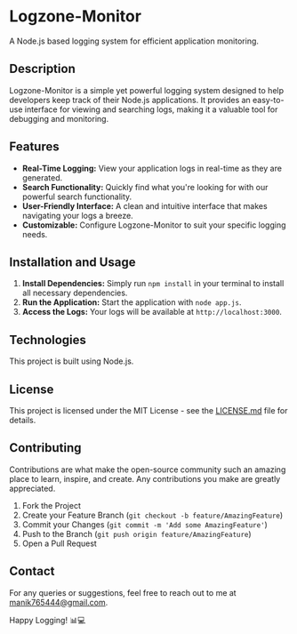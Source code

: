 # Logzone-Monitor

A Node.js based logging system for efficient application monitoring.

## Description

Logzone-Monitor is a simple yet powerful logging system designed to help developers keep track of their Node.js applications. It provides an easy-to-use interface for viewing and searching logs, making it a valuable tool for debugging and monitoring.

## Features

- **Real-Time Logging:** View your application logs in real-time as they are generated.
- **Search Functionality:** Quickly find what you're looking for with our powerful search functionality.
- **User-Friendly Interface:** A clean and intuitive interface that makes navigating your logs a breeze.
- **Customizable:** Configure Logzone-Monitor to suit your specific logging needs.

## Installation and Usage

1. **Install Dependencies:** Simply run `npm install` in your terminal to install all necessary dependencies.
2. **Run the Application:** Start the application with `node app.js`.
3. **Access the Logs:** Your logs will be available at `http://localhost:3000`.

## Technologies

This project is built using Node.js.

## License

This project is licensed under the MIT License - see the [LICENSE.md](https://github.com/manik765444-ai/logzone-monitor/blob/main/LICENSE.md) file for details.

## Contributing

Contributions are what make the open-source community such an amazing place to learn, inspire, and create. Any contributions you make are greatly appreciated.

1. Fork the Project
2. Create your Feature Branch (`git checkout -b feature/AmazingFeature`)
3. Commit your Changes (`git commit -m 'Add some AmazingFeature'`)
4. Push to the Branch (`git push origin feature/AmazingFeature`)
5. Open a Pull Request

## Contact

For any queries or suggestions, feel free to reach out to me at [manik765444@gmail.com](mailto:manik765444@gmail.com).

Happy Logging! 📊💻